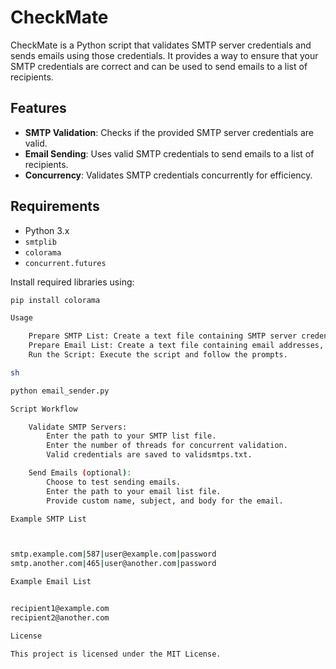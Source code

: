# CheckMate

CheckMate is a Python script that validates SMTP server credentials and sends emails using those credentials. It provides a way to ensure that your SMTP credentials are correct and can be used to send emails to a list of recipients.

## Features

- **SMTP Validation**: Checks if the provided SMTP server credentials are valid.
- **Email Sending**: Uses valid SMTP credentials to send emails to a list of recipients.
- **Concurrency**: Validates SMTP credentials concurrently for efficiency.

## Requirements

- Python 3.x
- `smtplib`
- `colorama`
- `concurrent.futures`

Install required libraries using:

```sh
pip install colorama

Usage

    Prepare SMTP List: Create a text file containing SMTP server credentials in the format: server|port|username|password.
    Prepare Email List: Create a text file containing email addresses, one per line.
    Run the Script: Execute the script and follow the prompts.

sh

python email_sender.py

Script Workflow

    Validate SMTP Servers:
        Enter the path to your SMTP list file.
        Enter the number of threads for concurrent validation.
        Valid credentials are saved to validsmtps.txt.

    Send Emails (optional):
        Choose to test sending emails.
        Enter the path to your email list file.
        Provide custom name, subject, and body for the email.

Example SMTP List



smtp.example.com|587|user@example.com|password
smtp.another.com|465|user@another.com|password

Example Email List


recipient1@example.com
recipient2@another.com

License

This project is licensed under the MIT License.





